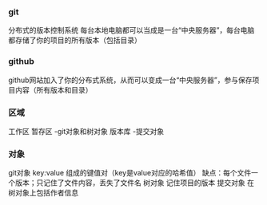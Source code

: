 ### git
分布式的版本控制系统
每台本地电脑都可以当成是一台“中央服务器”，每台电脑都存储了你的项目的所有版本（包括目录）

### github
github网站加入了你的分布式系统，从而可以变成一台“中央服务器”，参与保存项目内容（所有版本和目录）

### 区域
工作区
暂存区 -git对象和树对象
版本库 -提交对象

### 对象
git对象
  key:value 组成的键值对（key是value对应的哈希值）
  缺点：每个文件一个版本；只记住了文件内容，丢失了文件名
树对象
  记住项目的版本
提交对象
  在树对象上包括作者信息

